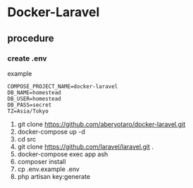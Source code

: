 # Docker-Laravel

## procedure

### create .env

example

```
COMPOSE_PROJECT_NAME=docker-laravel	
DB_NAME=homestead	
DB_USER=homestead	
DB_PASS=secret	
TZ=Asia/Tokyo
```


1. git clone https://github.com/aberyotaro/docker-laravel.git
1. docker-compose up -d
1. cd src
1. git clone https://github.com/laravel/laravel.git .
1. docker-compose exec app ash
1. composer install
1. cp .env.example .env
1. php artisan key:generate

